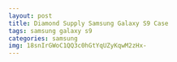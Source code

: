 ```yaml
---
layout: post
title: Diamond Supply Samsung Galaxy S9 Case
tags: samsung galaxy s9
categories: samsung
img: 18snIrGWoC1QQ3c0hGtYqUZyKqwM2zHx-
---
```

